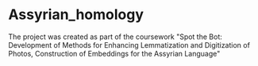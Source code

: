 # Assyrian_homology
The project was created as part of the coursework "Spot the Bot: Development of Methods for Enhancing Lemmatization and Digitization of Photos, Construction of Embeddings for the Assyrian Language"
